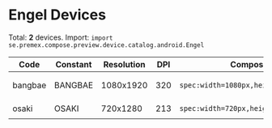 # Engel Devices

Total: **2** devices. Import: `import se.premex.compose.preview.device.catalog.android.Engel`

| Code | Constant | Resolution | DPI | Compose Spec | Preview Usage |
|------|----------|------------|-----|-------------|---------------|
| bangbae | BANGBAE | 1080x1920 | 320 | `spec:width=1080px,height=1920px,dpi=320` | `@Preview(device = Engel.BANGBAE)` |
| osaki | OSAKI | 720x1280 | 213 | `spec:width=720px,height=1280px,dpi=213` | `@Preview(device = Engel.OSAKI)` |

<!-- Generated automatically. Do not edit manually. -->
